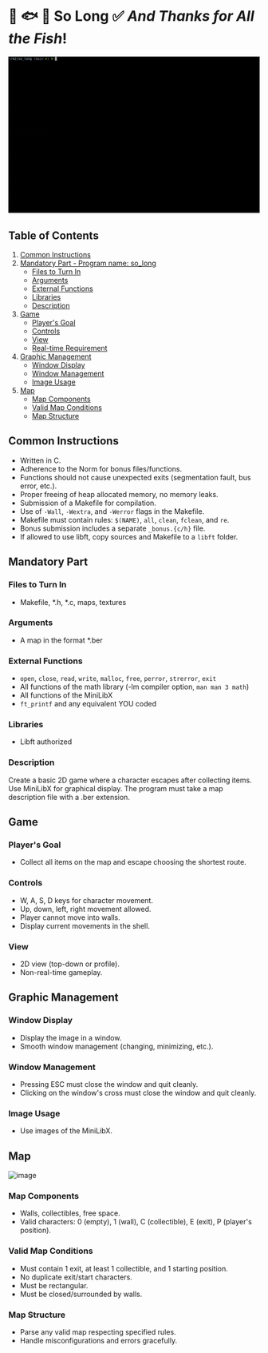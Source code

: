 
# 🐝 🐟 🍯 **So Long** ✅ _And Thanks for All the Fish_!

![til](https://github.com/coviccinelle/42so_long/blob/main/ft_so_long.gif)

## Table of Contents
1. [Common Instructions](#common-instructions)
2. [Mandatory Part - Program name: so_long](#mandatory-part)
   - [Files to Turn In](#files-to-turn-in)
   - [Arguments](#arguments)
   - [External Functions](#external-functions)
   - [Libraries](#libraries)
   - [Description](#description)
3. [Game](#game)
   - [Player's Goal](#players-goal)
   - [Controls](#controls)
   - [View](#view)
   - [Real-time Requirement](#real-time-requirement)
4. [Graphic Management](#graphic-management)
   - [Window Display](#window-display)
   - [Window Management](#window-management)
   - [Image Usage](#image-usage)
5. [Map](#map)
   - [Map Components](#map-components)
   - [Valid Map Conditions](#valid-map-conditions)
   - [Map Structure](#map-structure)

## Common Instructions
- Written in C.
- Adherence to the Norm for bonus files/functions.
- Functions should not cause unexpected exits (segmentation fault, bus error, etc.).
- Proper freeing of heap allocated memory, no memory leaks.
- Submission of a Makefile for compilation.
- Use of `-Wall`, `-Wextra`, and `-Werror` flags in the Makefile.
- Makefile must contain rules: `$(NAME)`, `all`, `clean`, `fclean`, and `re`.
- Bonus submission includes a separate `_bonus.{c/h}` file.
- If allowed to use libft, copy sources and Makefile to a `libft` folder.

## Mandatory Part

### Files to Turn In
- Makefile, *.h, *.c, maps, textures

### Arguments
- A map in the format *.ber

### External Functions
- `open`, `close`, `read`, `write`, `malloc`, `free`, `perror`, `strerror`, `exit`
- All functions of the math library (-lm compiler option, `man man 3 math`)
- All functions of the MiniLibX
- `ft_printf` and any equivalent YOU coded

### Libraries
- Libft authorized

### Description
Create a basic 2D game where a character escapes after collecting items. Use MiniLibX for graphical display. The program must take a map description file with a .ber extension.

## Game

### Player's Goal
- Collect all items on the map and escape choosing the shortest route.

### Controls
- W, A, S, D keys for character movement.
- Up, down, left, right movement allowed.
- Player cannot move into walls.
- Display current movements in the shell.

### View
- 2D view (top-down or profile).
- Non-real-time gameplay.

## Graphic Management

### Window Display
- Display the image in a window.
- Smooth window management (changing, minimizing, etc.).

### Window Management
- Pressing ESC must close the window and quit cleanly.
- Clicking on the window's cross must close the window and quit cleanly.

### Image Usage
- Use images of the MiniLibX.

## Map

![image](https://github.com/coviccinelle/42so_long/assets/51762886/acd1cd94-6e44-4d1d-8b3a-7b4b2c5dd75d)


### Map Components
- Walls, collectibles, free space.
- Valid characters: 0 (empty), 1 (wall), C (collectible), E (exit), P (player's position).

### Valid Map Conditions
- Must contain 1 exit, at least 1 collectible, and 1 starting position.
- No duplicate exit/start characters.
- Must be rectangular.
- Must be closed/surrounded by walls.

### Map Structure
- Parse any valid map respecting specified rules.
- Handle misconfigurations and errors gracefully.

